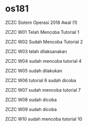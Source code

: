 # os181
ZCZC Sistem Operasi 2018 Awal (1)

ZCZC W01 Telah Mencoba Tutorial 1

ZCZC W02 Sudah Mencoba Tutorial 2

ZCZC W03 telah dilaksanakan

ZCZC W04 sudah mencoba tutorial 4

ZCZC W05 sudah dilakukan

ZCZC W06 tutorial 6 sudah dicoba

ZCZC W07 sudah mencoba tutorial 7

ZCZC W08 sudah dicoba

ZCZC W09 sudah dicoba

ZCZC W10 sudah mencoba tutorial 10
